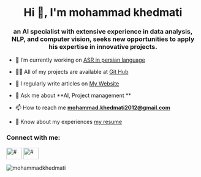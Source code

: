 <h1 align="center">Hi 👋, I'm mohammad khedmati</h1>
<h3 align="center">an AI specialist with extensive experience in data analysis, NLP, and computer vision, seeks new opportunities to apply his expertise in innovative projects.</h3>

- 🔭 I’m currently working on [ASR in persian language](#)

- 👨‍💻 All of my projects are available at [Git Hub](https://github.com/mohammadkhedmati)

- 📝 I regularly write articles on [My Website](about.mkhedmati.ir)

- 💬 Ask me about **AI, Project management **

- 📫 How to reach me **mohammad.khedmati2012@gmail.com**

- 📄 Know about my experiences [my resume](http://about.mkhedmati.ir/wp-content/uploads/2024/07/Mohammad-Khedmati-Resume-AI.pdf)

<h3 align="left">Connect with me:</h3>
<p align="left">
<a href="https://www.linkedin.com/in/mkhedmati/" target="blank"><img align="center" src="https://raw.githubusercontent.com/rahuldkjain/github-profile-readme-generator/master/src/images/icons/Social/linked-in-alt.svg" alt="#" height="30" width="40" /></a>
<a href="https://www.youtube.com/@mohammadkhedmati" target="blank"><img align="center" src="https://raw.githubusercontent.com/rahuldkjain/github-profile-readme-generator/master/src/images/icons/Social/youtube.svg" alt="#" height="30" width="40" /></a>
</p>

<p><img align="left" src="https://github-readme-stats.vercel.app/api/top-langs?username=mohammadkhedmati&show_icons=true&locale=en&layout=compact" alt="mohammadkhedmati" /></p>

